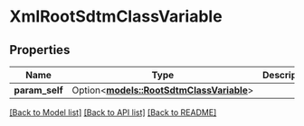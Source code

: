 # XmlRootSdtmClassVariable

## Properties

Name | Type | Description | Notes
------------ | ------------- | ------------- | -------------
**param_self** | Option<[**models::RootSdtmClassVariable**](RootSdtmClassVariable.md)> |  | [optional]

[[Back to Model list]](../README.md#documentation-for-models) [[Back to API list]](../README.md#documentation-for-api-endpoints) [[Back to README]](../README.md)



